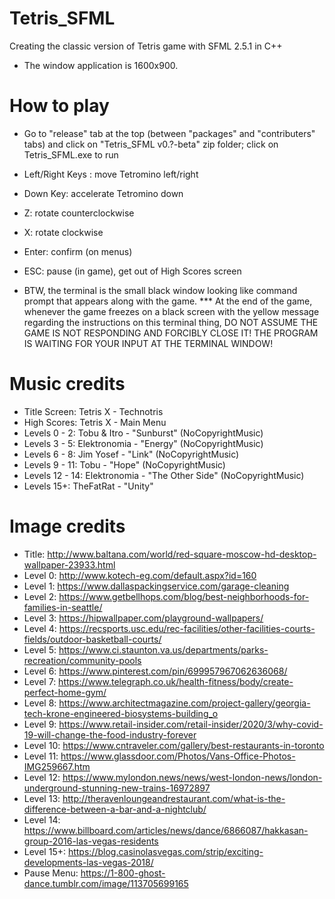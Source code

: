 # Tetris_SFML
Creating the classic version of Tetris game with SFML 2.5.1 in C++
- The window application is 1600x900.

# How to play
- Go to "release" tab at the top (between "packages" and "contributers" tabs) and click on "Tetris_SFML v0.?-beta" zip folder; click on Tetris_SFML.exe to run
- Left/Right Keys : move Tetromino left/right
- Down Key: accelerate Tetromino down
- Z: rotate counterclockwise
- X: rotate clockwise
- Enter: confirm (on menus)
- ESC: pause (in game), get out of High Scores screen

- BTW, the terminal is the small black window looking like command prompt that appears along with the game.
*** At the end of the game, whenever the game freezes on a black screen with the yellow message regarding the instructions on this terminal thing, DO NOT ASSUME THE GAME IS NOT RESPONDING AND FORCIBLY CLOSE IT! THE PROGRAM IS WAITING FOR YOUR INPUT AT THE TERMINAL WINDOW!

# Music credits
- Title Screen: Tetris X - Technotris
- High Scores: Tetris X - Main Menu
- Levels 0 - 2: Tobu & Itro - "Sunburst" (NoCopyrightMusic)
- Levels 3 - 5: Elektronomia - "Energy" (NoCopyrightMusic)
- Levels 6 - 8: Jim Yosef - "Link" (NoCopyrightMusic)
- Levels 9 - 11: Tobu - "Hope" (NoCopyrightMusic)
- Levels 12 - 14: Elektronomia - "The Other Side" (NoCopyrightMusic)
- Levels 15+: TheFatRat - "Unity"

# Image credits
- Title: http://www.baltana.com/world/red-square-moscow-hd-desktop-wallpaper-23933.html
- Level 0: http://www.kotech-eg.com/default.aspx?id=160
- Level 1: https://www.dallaspackingservice.com/garage-cleaning
- Level 2: https://www.getbellhops.com/blog/best-neighborhoods-for-families-in-seattle/
- Level 3: https://hipwallpaper.com/playground-wallpapers/
- Level 4: https://recsports.usc.edu/rec-facilities/other-facilities-courts-fields/outdoor-basketball-courts/
- Level 5: https://www.ci.staunton.va.us/departments/parks-recreation/community-pools
- Level 6: https://www.pinterest.com/pin/699957967062636068/
- Level 7: https://www.telegraph.co.uk/health-fitness/body/create-perfect-home-gym/
- Level 8: https://www.architectmagazine.com/project-gallery/georgia-tech-krone-engineered-biosystems-building_o
- Level 9: https://www.retail-insider.com/retail-insider/2020/3/why-covid-19-will-change-the-food-industry-forever
- Level 10: https://www.cntraveler.com/gallery/best-restaurants-in-toronto
- Level 11: https://www.glassdoor.com/Photos/Vans-Office-Photos-IMG259667.htm
- Level 12: https://www.mylondon.news/news/west-london-news/london-underground-stunning-new-trains-16972897
- Level 13: http://theravenloungeandrestaurant.com/what-is-the-difference-between-a-bar-and-a-nightclub/
- Level 14: https://www.billboard.com/articles/news/dance/6866087/hakkasan-group-2016-las-vegas-residents
- Level 15+: https://blog.casinolasvegas.com/strip/exciting-developments-las-vegas-2018/
- Pause Menu: https://1-800-ghost-dance.tumblr.com/image/113705699165

